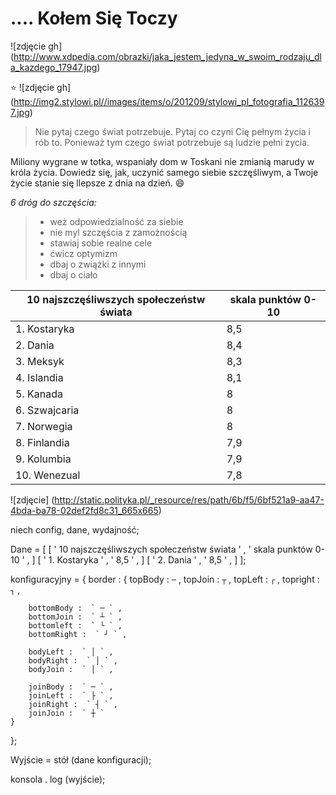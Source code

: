 # .... Kołem Się Toczy  #
![zdjęcie gh] (http://www.xdpedia.com/obrazki/jaka_jestem_jedyna_w_swoim_rodzaju_dla_kazdego_17947.jpg)

 :star:
![zdjęcie gh] (http://img2.stylowi.pl//images/items/o/201209/stylowi_pl_fotografia_1126397.jpg)



> Nie pytaj czego świat potrzebuje. 
>Pytaj co czyni Cię pełnym życia i rób to. Ponieważ tym czego świat potrzebuje są ludzie pełni zycia. 

 
Miliony wygrane w totka, wspaniały dom w Toskani nie zmianią marudy w króla życia. Dowiedz się, jak, uczynić samego siebie szczęśliwym, a Twoje życie stanie się llepsze z dnia na dzień. :smile:

_6 dróg do szczęścia:_
>* weż odpowiedzialność za siebie
>* nie myl szczęścia z zamożnością
>* stawiaj sobie realne cele
>* ćwicz optymizm
>* dbaj o zwiążki z innymi
>* dbaj o ciało


10 najszczęśliwszych społeczeństw świata | skala punktów 0-10 |
----------------------------------------| -------------------
1. Kostaryka                            |         8,5        |
2. Dania                                |         8,4        |
3. Meksyk                               |         8,3        |
4. Islandia                             |         8,1        |
5. Kanada                               |         8          |
6. Szwajcaria                           |         8          |
7. Norwegia                             |         8          |
8. Finlandia                            |         7,9        |
9. Kolumbia                             |         7,9        |
10. Wenezual                            |         7,8        |


![zdjęcie]  (http://static.polityka.pl/_resource/res/path/6b/f5/6bf521a9-aa47-4bda-ba78-02def2fd8c31_665x665)

niech config,
    dane,
    wydajność;

Dane = [
    [ ' 10 najszczęśliwszych społeczeństw świata ' , ' skala punktów 0-10 ' ,  ]
    [ ' 1. Kostaryka ' , ' 8,5 ' ,  ]
    [ ' 2. Dania ' , ' 8,5 ' , ]
];

konfiguracyjny = {
    border : {
        topBody :  ` ─ ` ,
        topJoin :  ` ┬ ` ,
        topLeft :  ` ┌ ` ,
        topright :  ` ┐ ` ,

        bottomBody :  ` ─ ` ,
        bottomJoin :  ` ┴ ` ,
        bottomleft :  ` └ ` ,
        bottomRight :  ` ┘ ` ,

        bodyLeft :  ` │ ` ,
        bodyRight :  ` │ ` ,
        bodyJoin :  ` │ ` ,

        joinBody :  ` ─ ` ,
        joinLeft :  ` ├ ` ,
        joinRight :  ` ┤ ` ,
        joinJoin :  ` ┼ `
    }
};

Wyjście =  stół (dane konfiguracji);

konsola . log (wyjście);


